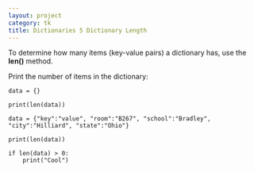 ```yaml
---
layout: project
category: tk
title: Dictionaries 5 Dictionary Length
---
```


To determine how many items (key-value pairs) a dictionary has, use the **len()** method.

Print the number of items in the dictionary:

```python.run
data = {}

print(len(data))

data = {"key":"value", "room":"B267", "school":"Bradley", "city":"Hilliard", "state":"Ohio"}

print(len(data))

if len(data) > 0:
    print("Cool")
```
